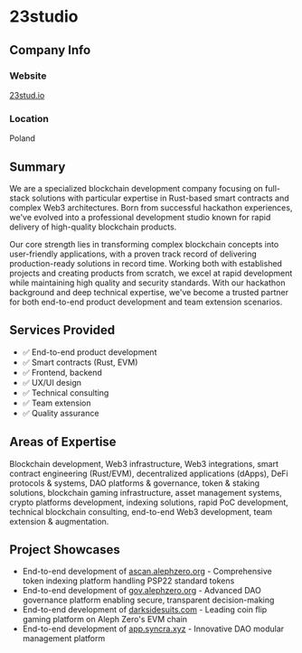 # 23studio

## Company Info

### Website

[23stud.io](https://23stud.io)

### Location

Poland

## Summary

We are a specialized blockchain development company focusing on full-stack solutions with particular expertise in Rust-based smart contracts and complex Web3 architectures. Born from successful hackathon experiences, we've evolved into a professional development studio known for rapid delivery of high-quality blockchain products.

Our core strength lies in transforming complex blockchain concepts into user-friendly applications, with a proven track record of delivering production-ready solutions in record time. Working both with established projects and creating products from scratch, we excel at rapid development while maintaining high quality and security standards. With our hackathon background and deep technical expertise, we've become a trusted partner for both end-to-end product development and team extension scenarios.

## Services Provided

- ✅ End-to-end product development
- ✅ Smart contracts (Rust, EVM)
- ✅ Frontend, backend
- ✅ UX/UI design
- ✅ Technical consulting
- ✅ Team extension
- ✅ Quality assurance

## Areas of Expertise

Blockchain development, Web3 infrastructure, Web3 integrations, smart contract engineering (Rust/EVM), decentralized applications (dApps), DeFi protocols & systems, DAO platforms & governance, token & staking solutions, blockchain gaming infrastructure, asset management systems, crypto platforms development, indexing solutions, rapid PoC development, technical blockchain consulting, end-to-end Web3 development, team extension & augmentation.

## Project Showcases

* End-to-end development of [ascan.alephzero.org](https://ascan.alephzero.org) - Comprehensive token indexing platform handling PSP22 standard tokens
* End-to-end development of [gov.alephzero.org](https://gov.alephzero.org) - Advanced DAO governance platform enabling secure, transparent decision-making
* End-to-end development of [darksidesuits.com](https://darksidesuits.com) - Leading coin flip gaming platform on Aleph Zero's EVM chain
* End-to-end development of [app.syncra.xyz](https://app.syncra.xyz) - Innovative DAO modular management platform
